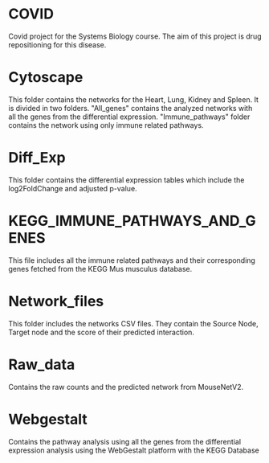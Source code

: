 # COVID
Covid project for the Systems Biology course.
The aim of this project is drug repositioning for this disease.
# Cytoscape
This folder contains the networks for the Heart, Lung, Kidney and Spleen.
It is divided in two folders. "All_genes" contains the analyzed networks with
all the genes from the differential expression.
"Immune_pathways" folder contains the network using only immune related pathways.

# Diff_Exp
This folder contains the differential expression tables which include
the log2FoldChange and adjusted p-value.

# KEGG_IMMUNE_PATHWAYS_AND_GENES
This file includes all the immune related pathways and their corresponding genes fetched
from the KEGG Mus musculus database.

# Network_files
This folder includes the networks CSV files. They contain the Source Node, Target node
and the score of their predicted interaction.

# Raw_data
Contains the raw counts and the predicted network from MouseNetV2.

# Webgestalt
Contains the pathway analysis using all the genes from the differential expression
analysis using the WebGestalt platform with the KEGG Database
